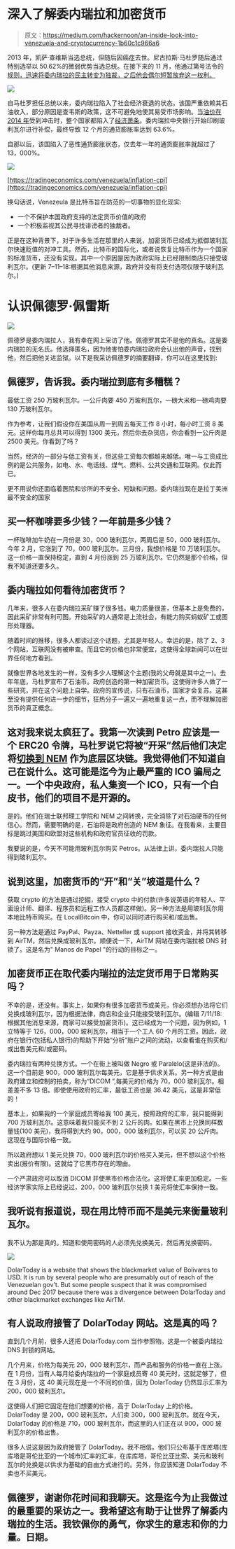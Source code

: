 # 深入了解委内瑞拉和加密货币

> 原文：<https://medium.com/hackernoon/an-inside-look-into-venezuela-and-cryptocurrency-1b60c1c966a6>

2013 年，凯萨·查维斯当选总统，但随后因癌症去世。尼古拉斯·马杜罗随后通过特别选举以 50.62%的微弱优势当选总统。在接下来的 11 月，他通过第号法令的[规则，迅速将委内瑞拉的民主转变为独裁，之后他会偶尔短暂放弃这一权利。](https://en.wikipedia.org/wiki/Rule_by_decree)

![](img/333bc2079006741547dc35298d4c1f7c.png)

自马杜罗担任总统以来，委内瑞拉陷入了社会经济衰退的状态。该国严重依赖其石油收入，部分原因是查韦斯的政策，这不可避免地使其易受市场影响。当[油价在 2014 年](https://www.eia.gov/todayinenergy/detail.php?id=19451)受到冲击时，整个国家都陷入了[经济萧条](https://www.reuters.com/article/us-venezuela-economy/recession-hit-venezuela-vows-new-year-reforms-foes-scoff-idUSKBN0K81KV20141231)。委内瑞拉中央银行开始印刷玻利瓦尔进行补偿，最终导致 12 个月的通货膨胀率达到 63.6%。

自那以后，该国陷入了恶性通货膨胀状态，仅去年一年的通货膨胀率就超过了 13，000%。

![](img/002259a5aa0f2f186158cabfa2cd1500.png)

[https://tradingeconomics.com/venezuela/inflation-cpi](https://tradingeconomics.com/venezuela/inflation-cpi)

换句话说，Venezeula 是比特币旨在防范的一切事物的显化现实:

*   一个不保护本国政府支持的法定货币价值的政府
*   一个积极监视其公民寻找诽谤者的独裁者。

正是在这种背景下，对于许多生活在那里的人来说，加密货币已经成为抵御玻利瓦尔快速贬值的对冲工具。然而，比特币的国际化，或者说恢复比特币作为一个国家的标准货币，还没有实现。其中一个原因是因为政府实际上已经限制商店只接受玻利瓦尔。(更新 7–11–18:根据其他消息来源，政府并没有将支付选项仅限于玻利瓦尔。)

# 认识佩德罗·佩雷斯

![](img/d5827fe71422662c4aeb7d593cc6e634.png)

佩德罗是委内瑞拉人，我有幸在网上采访了他。佩德罗其实不是他的真名。这是委内瑞拉的无名氏。他选择匿名，因为他害怕委内瑞拉政府会认出他的声音，找到他，然后把他关进监狱。以下是我采访佩德罗的摘要翻译，你可以在这里找到:

## 佩德罗，告诉我。委内瑞拉到底有多糟糕？

最低工资 250 万玻利瓦尔。一公斤肉要 450 万玻利瓦尔，一磅大米和一磅鸡肉要 130 万玻利瓦尔。

作为参考，让我们假设你在美国从周一到周五每天工作 8 小时，每小时工资 8 美元。这样你每月总共可以得到 1300 美元，然后你去杂货店，你会看到一公斤肉是 2500 美元。你看到了吗？

当然，经济的一部分与低工资有关，但这些工资每次都越来越低。唯一与工资成比例的是公共服务，如电、水、电话线、煤气、燃料、公共交通和互联网。仅此而已。

更不用说你还面临着医院和诊所的不安全、短缺和问题。委内瑞拉现在是拉丁美洲最不安全的国家

## 买一杯咖啡要多少钱？一年前是多少钱？

一杯咖啡加牛奶在一月份是 30，000 玻利瓦尔，两周后是 50，000 玻利瓦尔。今年 2 月，它涨到了 70，000 玻利瓦尔。三月份，我想价格是 10 万玻利瓦尔。这一价格一直保持稳定，直到 4 月份涨到 25 万玻利瓦尔。它仍然是那个价格，但我不知道还要多久。

## 委内瑞拉如何看待加密货币？

几年来，很多人在委内瑞拉采矿赚了很多钱。电力质量很差，但基本上是免费的，因此采矿非常有利可图。开始采矿的人通常是上流社会，有能力购买蚂蚁矿工或图形处理器。

随着时间的推移，很多人都读过这个话题，尤其是年轻人。幸运的是，除了 2、3 个网站，互联网没有被审查。而且它的价格也非常便宜，这使得全球新闻可以在世界任何地方看到。

就像世界各地发生的一样，没有多少人理解这个主题(我的父母就是其中之一)。去年年底，马杜罗宣布了石油币。政府创造的第一种加密货币。这使得许多人做了一些研究，并在这个问题上自学。政府的宣传说，只有石油币，国家才会复苏。这甚至没有提供任何进一步的细节，狂热分子一遍又一遍地重复这一点，而不理解加密货币的真正概念。

## 这对我来说太疯狂了。我第一次读到 Petro 应该是一个 ERC20 令牌，马杜罗说它将被“开采”然后他们决定将[切换到 NEM](https://www.ccn.com/eth-nem-confusion-surrounding-venezuelas-petro-token-blockchain/) 作为底层区块链。我觉得他们不知道自己在说什么。这可能是迄今为止最严重的 ICO 骗局之一。一个中央政府，私人集资一个 ICO，只有一个白皮书，他们的项目不是开源的。

是的。他们在瑞士联邦理工学院和 NEM 之间转换，完全消除了对石油硬币的任何信心。然而，需要明确的是，石油将是政府创造的 NEM 象征。在我看来，主要目标是跳过美国和欧盟对这些机构和政府官员征收的罚款。

我要说的是，今天不可能用玻利瓦尔购买 Petros。从法律上讲，委内瑞拉人只能得到玻利瓦尔。

## 说到这里，加密货币的“开”和“关”坡道是什么？

获取 crypto 的方法是通过挖掘，接受 crypto 中的付款(许多说英语的年轻人、平面设计师、翻译、程序员和远程工作人员都这样做)。另一种方法是用玻利瓦尔用本地比特币购买。在 LocalBitcoin 中，你可以同时进行购买和/或出售。

另一种方法是通过 PayPal、Payza、Netteller 或 support 接收资金，并将其转移到 AirTM，然后兑换成玻利瓦尔。顺便说一下，AirTM 网站在委内瑞拉被 DNS 封锁了。这是名为" Manos de Papel "的行动的目标之一。

## 加密货币正在取代委内瑞拉的法定货币用于日常购买吗？

不幸的是，还没有。事实上，如果你有很多加密货币或美元，你必须想办法将它们兑换成玻利瓦尔，因为根据法律，商店和企业只能接受玻利瓦尔。(编辑 7/11/18:根据其他消息来源，商家可以接受加密货币)。这已经成为一个问题，因为例如，1 立特等于 126，000，000 玻利瓦尔，相当于一个工人 60 个月的工资。因此，政府在银行(包括私人银行)的帮助下开始“分析”账户之间的流动，以查看谁在购买和/或出售美元和/或密码。

委内瑞拉有两种兑换方式。一个在街上被叫做 Negro 或 Paralelo(这是非法的)。这一个目前是 900，000 玻利瓦尔每美元，它是基于供求关系。另一种方式是由政府建立和控制的拍卖，称为“DICOM ”,每美元的价格为 70，000 玻利瓦尔。相差差不多 13 倍。即使使用政府的汇率，最低工资也是 36.42 美元，这是非常低的！

基本上，如果我的一个家庭成员寄给我 100 美元，按照政府的汇率，我只能得到 700 万玻利瓦尔。这意味着我只能买不到 2 公斤的肉。如果在黑市上兑换同样数量钱(100 美元)，我将得到大约 90，000，000 玻利瓦尔，可以买 20 公斤肉。这现在与国际价格一致。

所以政府想以 1 美元兑换 70，000 玻利瓦尔的价格买入美元，但不想以这个价格卖出(报价有限)。这就给了它黑市存在的理由。

一个严肃政府可以取消 DICOM 并使黑市价格合法化。这将使汇率更加稳定。一些经济学家实际上已经说过，200，000 玻利瓦尔兑换 1 美元将使汇率保持一致。

## 我听说有报道说，现在用比特币而不是美元来衡量玻利瓦尔。

我不认为那是真的。知道和使用密码的人必须先兑换美元，然后再兑换密码。

![](img/c51a00d32ae6c1842fc43743dfa779d8.png)

DolarToday is a website that shows the blackmarket value of Bolivares to USD. It is run by several people who are presumably out of reach of the Venezuelan gov’t. But some people suspect that it was compromised around Dec 2017 because there was a divergence between DolarToday and other blackmarket exchanges like AirTM.

## 有人说政府接管了 DolarToday 网站。这是真的吗？

直到几个月前，很多人还把 DolarToday.com 当作参照物。这是一个被委内瑞拉 DNS 封锁的网站。

几个月来，价格为每美元 20，000 玻利瓦尔，而产品和服务的价格一直在上涨。在 1 月份，当有人每月给委内瑞拉的一个家庭成员寄 40 美元时，这就足够了，但在 3 月份，这 40 美元现在是一个不同的价值，因为 DolarToday 仍然显示汇率为 200，000 玻利瓦尔。

这使得人们把它固定在他们想要的价格，高于 DolarToday 上的价格。DolarToday 是 200，000 玻利瓦尔，人们卖 300，000 玻利瓦尔。就在今天，DolarToday 的价格是 710，000 玻利瓦尔，而这里的人们正在以 900，000 玻利瓦尔的价格出售。

很多人说这是因为政府接管了 DolarToday。我不相信。他们只公布基于库库塔(库库塔是哥伦比亚的一个城市)汇率的汇率，在库库塔，哥伦比亚比索、美元和玻利瓦尔的兑换是以供求为基础的自由方式进行的。另外，你应该知道 DolarToday 不卖也不买美元。

## 佩德罗，谢谢你花时间和我聊天。这是迄今为止我做过的最重要的采访之一。我希望这有助于让世界了解委内瑞拉的生活。我钦佩你的勇气，你求生的意志和你的力量。**日期。**